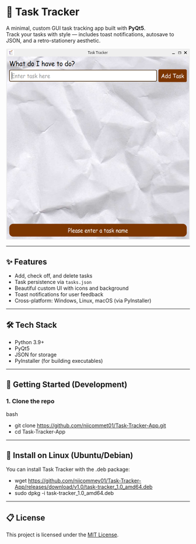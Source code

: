 # 📝 Task Tracker

A minimal, custom GUI task tracking app built with **PyQt5**.  
Track your tasks with style — includes toast notifications, autosave to JSON, and a retro-stationery aesthetic.

![screenshot](resources/demo-screenshot.png) <!-- optional, add if you want -->

---

## ✨ Features

- Add, check off, and delete tasks
- Task persistence via `tasks.json`
- Beautiful custom UI with icons and background
- Toast notifications for user feedback
- Cross-platform: Windows, Linux, macOS (via PyInstaller)

---

## 🛠 Tech Stack

- Python 3.9+
- PyQt5
- JSON for storage
- PyInstaller (for building executables)

---

## 🚀 Getting Started (Development)

### 1. Clone the repo

bash
- git clone https://github.com/niicommet01/Task-Tracker-App.git
- cd Task-Tracker-App

---

## 🐧 Install on Linux (Ubuntu/Debian)

You can install Task Tracker with the .deb package:

- wget https://github.com/niicommey01/Task-Tracker-App/releases/download/v1.0/task-tracker_1.0_amd64.deb
- sudo dpkg -i task-tracker_1.0_amd64.deb


---

## 📋 License

This project is licensed under the [MIT License](LICENSE).
